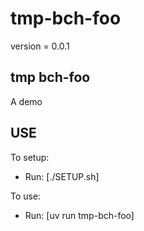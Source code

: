 # tmp-bch-foo

version = 0.0.1

## tmp bch-foo

A demo

## USE

To setup:
- Run: [./SETUP.sh]

To use:
- Run: [uv run tmp-bch-foo]
